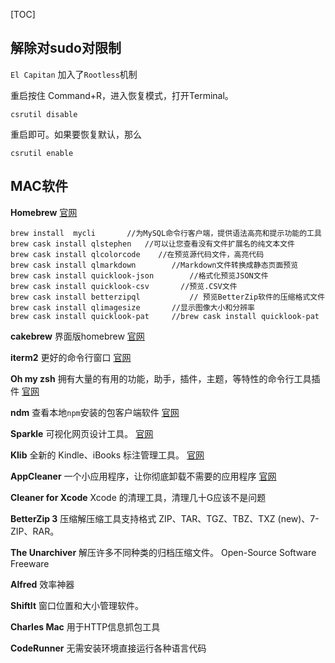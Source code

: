 
[TOC]

    
    
## 解除对sudo对限制
`El Capitan` 加入了`Rootless`机制

重启按住 Command+R，进入恢复模式，打开Terminal。

`csrutil disable`

重启即可。如果要恢复默认，那么

`csrutil enable`


## MAC软件
**Homebrew**
[官网](https://brew.sh/index_zh-cn.html)

```
brew install  mycli       //为MySQL命令行客户端，提供语法高亮和提示功能的工具
brew cask install qlstephen   //可以让您查看没有文件扩展名的纯文本文件
brew cask install qlcolorcode    //在预览源代码文件，高亮代码
brew cask install qlmarkdown		//Markdown文件转换成静态页面预览
brew cask install quicklook-json  		//格式化预览JSON文件
brew cask install quicklook-csv       //预览.CSV文件
brew cask install betterzipql			// 预览BetterZip软件的压缩格式文件
brew cask install qlimagesize		//显示图像大小和分辨率
brew cask install quicklook-pat		//brew cask install quicklook-pat
```


**cakebrew**  界面版homebrew	[官网](https://www.cakebrew.com/)


**iterm2**    更好的命令行窗口	[官网](http://www.iterm2.com/)



**Oh my zsh**    拥有大量的有用的功能，助手，插件，主题，等特性的命令行工具插件	 [官网](http://ohmyz.sh/) 


**ndm**    查看本地`npm`安装的包客户端软件 [官网](https://720kb.github.io/ndm/)

**Sparkle**    可视化网页设计工具。	 [官网](https://sparkleapp.com/)  

**Klib**   全新的 Kindle、iBooks 标注管理工具。  [官网](http://klib.me/cn/)

**AppCleaner**  一个小应用程序，让你彻底卸载不需要的应用程序 [官网](http://freemacsoft.net/appcleaner/)

**Cleaner for Xcode**  Xcode 的清理工具，清理几十G应该不是问题

**BetterZip 3**     压缩解压缩工具支持格式 ZIP、TAR、TGZ、TBZ、TXZ (new)、7-ZIP、RAR。

**The Unarchiver**   解压许多不同种类的归档压缩文件。 Open-Source Software Freeware

**Alfred**   效率神器

**ShiftIt**   窗口位置和大小管理软件。

**Charles Mac**   用于HTTP信息抓包工具

**CodeRunner**   无需安装环境直接运行各种语言代码

